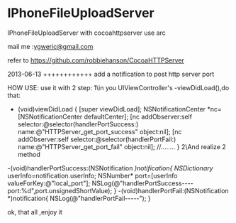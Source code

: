 IPhoneFileUploadServer
======================

IPhoneFileUploadServer with cocoahttpserver
use arc

mail me :ygweric@gmail.com

refer to https://github.com/robbiehanson/CocoaHTTPServer


2013-06-13 ++++++++++++
add a notification to post http server port

HOW USE:
use it with 2 step:
1\in you UIViewController's -viewDidLoad(),do that:

- (void)viewDidLoad
{
    [super viewDidLoad];
	NSNotificationCenter *nc=[NSNotificationCenter defaultCenter];
    [nc addObserver:self selector:@selector(handlerPortSuccess:) name:@"HTTPServer_get_port_success" object:nil];
    [nc addObserver:self selector:@selector(handlerPortFail:) name:@"HTTPServer_get_port_fail" object:nil];
    //........
}
2\And realize 2 method

-(void)handlerPortSuccess:(NSNotification *)notification{
    NSDictionary* userInfo=notification.userInfo;
    NSNumber* port=[userInfo valueForKey:@"local_port"];
    NSLog(@"handlerPortSuccess----port:%d",port.unsignedShortValue);
}
-(void)handlerPortFail:(NSNotification *)notification{
    NSLog(@"handlerPortFail-----");
}

ok, that all ,enjoy it


